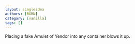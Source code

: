 ```yaml
---
layout: singleidea
authors: [RGRN]
category: [vanilla]
tags: []
---
```

Placing a fake Amulet of Yendor into any container blows it up.

